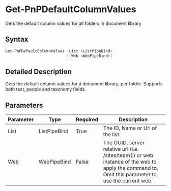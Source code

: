 # Get-PnPDefaultColumnValues
Gets the default column values for all folders in document library
## Syntax
```powershell
Get-PnPDefaultColumnValues -List <ListPipeBind>
                           [-Web <WebPipeBind>]
```


## Detailed Description
Gets the default column values for a document library, per folder. Supports both text, people and taxonomy fields.

## Parameters
Parameter|Type|Required|Description
---------|----|--------|-----------
|List|ListPipeBind|True|The ID, Name or Url of the list.|
|Web|WebPipeBind|False|The GUID, server relative url (i.e. /sites/team1) or web instance of the web to apply the command to. Omit this parameter to use the current web.|
